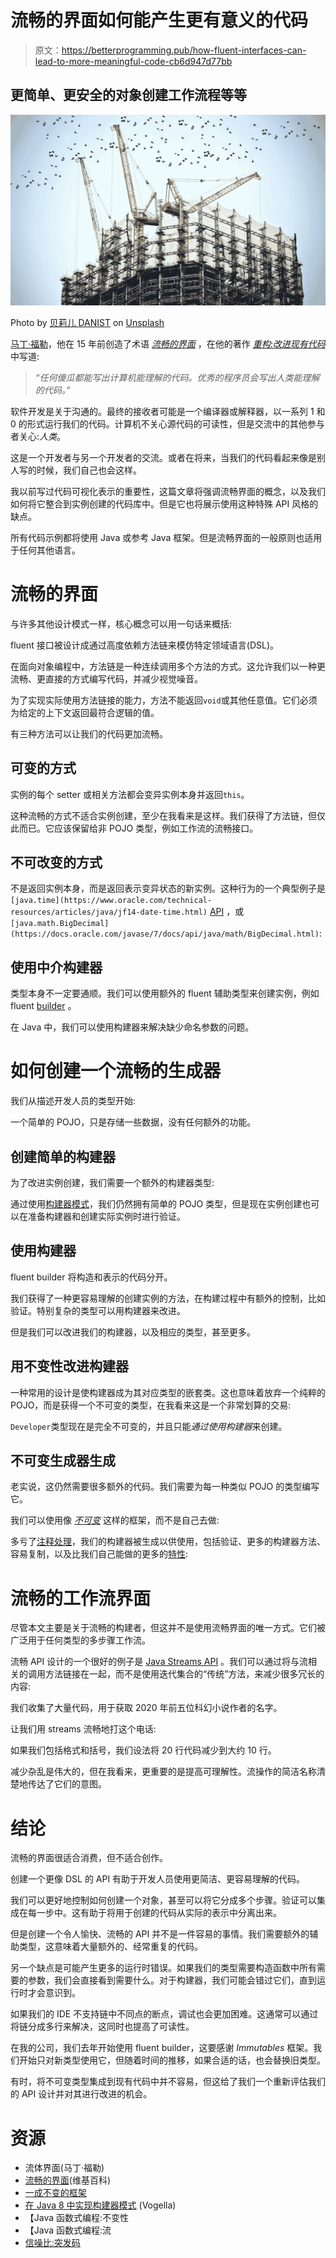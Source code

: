 # 流畅的界面如何能产生更有意义的代码

> 原文：<https://betterprogramming.pub/how-fluent-interfaces-can-lead-to-more-meaningful-code-cb6d947d77bb>

## 更简单、更安全的对象创建工作流程等等

![](img/7b8747464fb4d55c83344950330982f1.png)

Photo by [贝莉儿 DANIST](https://unsplash.com/@danist07?utm_source=unsplash&utm_medium=referral&utm_content=creditCopyText) on [Unsplash](https://unsplash.com/s/photos/build?utm_source=unsplash&utm_medium=referral&utm_content=creditCopyText)

[马丁·福勒](https://www.martinfowler.com/aboutMe.html)，他在 15 年前创造了术语 [*流畅的界面*](https://martinfowler.com/bliki/FluentInterface.html) ，在他的著作 [*重构:改进现有代码*](https://martinfowler.com/books/refactoring.html) 中写道:

> *“任何傻瓜都能写出计算机能理解的代码。优秀的程序员会写出人类能理解的代码。”*

软件开发是关于沟通的。最终的接收者可能是一个编译器或解释器，以一系列 1 和 0 的形式运行我们的代码。计算机不关心源代码的可读性，但是交流中的其他参与者关心:*人类*。

这是一个开发者与另一个开发者的交流。或者在将来，当我们的代码看起来像是别人写的时候，我们自己也会这样。

我以前写过代码可视化表示的重要性，这篇文章将强调流畅界面的概念，以及我们如何将它整合到实例创建的代码库中。但是它也将展示使用这种特殊 API 风格的缺点。

所有代码示例都将使用 Java 或参考 Java 框架。但是流畅界面的一般原则也适用于任何其他语言。

# 流畅的界面

与许多其他设计模式一样，核心概念可以用一句话来概括:

fluent 接口被设计成通过高度依赖方法链来模仿特定领域语言(DSL)。

在面向对象编程中，方法链是一种连续调用多个方法的方式。这允许我们以一种更流畅、更直接的方式编写代码，并减少视觉噪音。

为了实现实际使用方法链接的能力，方法不能返回`void`或其他任意值。它们必须为给定的上下文返回最符合逻辑的值。

有三种方法可以让我们的代码更加流畅。

## 可变的方式

实例的每个 setter 或相关方法都会变异实例本身并返回`this`。

这种流畅的方式不适合实例创建，至少在我看来是这样。我们获得了方法链，但仅此而已。它应该保留给非 POJO 类型，例如工作流的流畅接口。

## 不可改变的方式

不是返回实例本身，而是返回表示变异状态的新实例。这种行为的一个典型例子是`[java.time](https://www.oracle.com/technical-resources/articles/java/jf14-date-time.html)` [API](https://www.oracle.com/technical-resources/articles/java/jf14-date-time.html) ，或`[java.math.BigDecimal](https://docs.oracle.com/javase/7/docs/api/java/math/BigDecimal.html)`:

## 使用中介构建器

类型本身不一定要通顺。我们可以使用额外的 fluent 辅助类型来创建实例，例如 fluent [builder](https://en.wikipedia.org/wiki/Builder_pattern) 。

在 Java 中，我们可以使用构建器来解决缺少命名参数的问题。

# 如何创建一个流畅的生成器

我们从描述开发人员的类型开始:

一个简单的 POJO，只是存储一些数据，没有任何额外的功能。

## 创建简单的构建器

为了改进实例创建，我们需要一个额外的构建器类型:

通过使用[构建器模式](https://en.wikipedia.org/wiki/Builder_pattern)，我们仍然拥有简单的 POJO 类型，但是现在实例创建也可以在准备构建器和创建实际实例时进行验证。

## 使用构建器

fluent builder 将构造和表示的代码分开。

我们获得了一种更容易理解的创建实例的方法，在构建过程中有额外的控制，比如验证。特别复杂的类型可以用构建器来改进。

但是我们可以改进我们的构建器，以及相应的类型，甚至更多。

## 用不变性改进构建器

一种常用的设计是使构建器成为其对应类型的嵌套类。这也意味着放弃一个纯粹的 POJO，而是获得一个不可变的类型，在我看来这是一个非常划算的交易:

`Developer`类型现在是完全不可变的，并且只能*通过使用构建器*来创建。

## 不可变生成器生成

老实说，这仍然需要很多额外的代码。我们需要为每一种类似 POJO 的类型编写它。

我们可以使用像 [*不可变*](https://immutables.github.io/) 这样的框架，而不是自己去做:

多亏了[注释处理](https://docs.oracle.com/javase/8/docs/api/javax/annotation/processing/Processor.html)，我们的构建器被生成以供使用，包括验证、更多的构建器方法、容易复制，以及比我们自己能做的更多的[特性](https://immutables.github.io/immutable.html#features):

# 流畅的工作流界面

尽管本文主要是关于流畅的构建者，但这并不是使用流畅界面的唯一方式。它们被广泛用于任何类型的多步骤工作流。

流畅 API 设计的一个很好的例子是 [Java Streams API](https://docs.oracle.com/javase/8/docs/api/java/util/stream/package-summary.html) 。我们可以通过将与流相关的调用方法链接在一起，而不是使用迭代集合的“传统”方法，来减少很多冗长的内容:

我们收集了大量代码，用于获取 2020 年前五位科幻小说作者的名字。

让我们用 streams 流畅地打这个电话:

如果我们包括格式和括号，我们设法将 20 行代码减少到大约 10 行。

减少杂乱是伟大的，但在我看来，更重要的是提高可理解性。流操作的简洁名称清楚地传达了它们的意图。

# 结论

流畅的界面很适合消费，但不适合创作。

创建一个更像 DSL 的 API 有助于开发人员使用更简洁、更容易理解的代码。

我们可以更好地控制如何创建一个对象，甚至可以将它分成多个步骤。验证可以集成在每一步中。这有助于将用于创建的代码从实际的表示中分离出来。

但是创建一个令人愉快、流畅的 API 并不是一件容易的事情。我们需要额外的辅助类型，这意味着大量额外的、经常重复的代码。

另一个缺点是可能产生更多的运行时错误。如果我们的类型需要构造函数中所有需要的参数，我们会直接看到需要什么。对于构建器，我们可能会错过它们，直到运行时才会意识到。

如果我们的 IDE 不支持链中不同点的断点，调试也会更加困难。这通常可以通过将链分成多行来解决，这同时也提高了可读性。

在我的公司，我们去年开始使用 fluent builder，这要感谢 *Immutables* 框架。我们开始只对新类型使用它，但随着时间的推移，如果合适的话，也会替换旧类型。

有时，将不可变类型集成到现有代码中并不容易，但这给了我们一个重新评估我们的 API 设计并对其进行改进的机会。

# 资源

*   流体界面(马丁·福勒)
*   [流畅的界面](https://en.wikipedia.org/wiki/Fluent_interface)(维基百科)
*   [一成不变的框架](https://immutables.github.io/)
*   [在 Java 8 中实现构建器模式](https://www.vogella.com/tutorials/DesignPatternBuilder/article.html) (Vogella)
*   【Java 函数式编程:不变性
*   【Java 函数式编程:流
*   [信噪比:突发码](https://codeburst.io/signal-to-noise-ratio-a45ae45c3545)